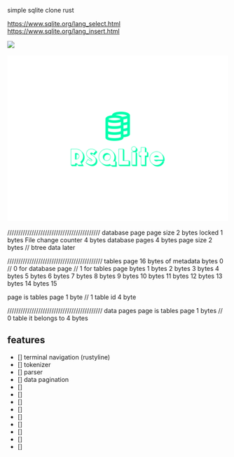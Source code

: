 simple sqlite clone rust

https://www.sqlite.org/lang_select.html
https://www.sqlite.org/lang_insert.html

![](https://raw.githubusercontent.com/ilyes-guy/github-stats/master/generated/overview.svg#gh-dark-mode-only)


<img height='' src='./logos/logo.svg'>



////////////////////////////////////////// database page
page size                  2 bytes
locked                     1 bytes
File change counter        4 bytes
database pages             4 bytes
page size                  2 bytes
// btree data later





/////////////////////////////////////////// tables page
16 bytes of metadata
bytes 0 // 0 for database page 
        // 1 for tables page
bytes 1
bytes 2
bytes 3
bytes 4
bytes 5
bytes 6
bytes 7
bytes 8
bytes 9
bytes 10
bytes 11
bytes 12
bytes 13
bytes 14
bytes 15

page is tables page                 1 byte // 1
table id                            4 byte






/////////////////////////////////////////// data pages
page is tables page                 1 bytes // 0
table it belongs to                 4 bytes






## features
- [] terminal navigation (rustyline)
- [] tokenizer
- [] parser
- [] data pagination
- []
- []
- []
- []
- []
- []
- []
- []
- []
